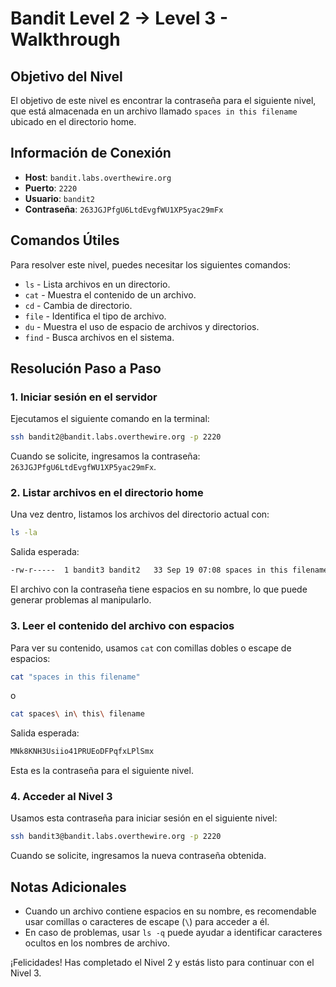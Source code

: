# Bandit Level 2 → Level 3 - Walkthrough

## Objetivo del Nivel

El objetivo de este nivel es encontrar la contraseña para el siguiente nivel, que está almacenada en un archivo llamado `spaces in this filename` ubicado en el directorio home.

## Información de Conexión

- **Host**: `bandit.labs.overthewire.org`
- **Puerto**: `2220`
- **Usuario**: `bandit2`
- **Contraseña**: `263JGJPfgU6LtdEvgfWU1XP5yac29mFx`

## Comandos Útiles

Para resolver este nivel, puedes necesitar los siguientes comandos:
- `ls` - Lista archivos en un directorio.
- `cat` - Muestra el contenido de un archivo.
- `cd` - Cambia de directorio.
- `file` - Identifica el tipo de archivo.
- `du` - Muestra el uso de espacio de archivos y directorios.
- `find` - Busca archivos en el sistema.

## Resolución Paso a Paso

### 1. Iniciar sesión en el servidor

Ejecutamos el siguiente comando en la terminal:

```sh
ssh bandit2@bandit.labs.overthewire.org -p 2220
```

Cuando se solicite, ingresamos la contraseña: `263JGJPfgU6LtdEvgfWU1XP5yac29mFx`.

### 2. Listar archivos en el directorio home

Una vez dentro, listamos los archivos del directorio actual con:

```sh
ls -la
```

Salida esperada:

```sh
-rw-r-----  1 bandit3 bandit2   33 Sep 19 07:08 spaces in this filename
```

El archivo con la contraseña tiene espacios en su nombre, lo que puede generar problemas al manipularlo.

### 3. Leer el contenido del archivo con espacios

Para ver su contenido, usamos `cat` con comillas dobles o escape de espacios:

```sh
cat "spaces in this filename"
```

o

```sh
cat spaces\ in\ this\ filename
```

Salida esperada:

```sh
MNk8KNH3Usiio41PRUEoDFPqfxLPlSmx
```

Esta es la contraseña para el siguiente nivel.

### 4. Acceder al Nivel 3

Usamos esta contraseña para iniciar sesión en el siguiente nivel:

```sh
ssh bandit3@bandit.labs.overthewire.org -p 2220
```

Cuando se solicite, ingresamos la nueva contraseña obtenida.

## Notas Adicionales

- Cuando un archivo contiene espacios en su nombre, es recomendable usar comillas o caracteres de escape (`\`) para acceder a él.
- En caso de problemas, usar `ls -q` puede ayudar a identificar caracteres ocultos en los nombres de archivo.

¡Felicidades! Has completado el Nivel 2 y estás listo para continuar con el Nivel 3.